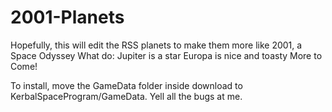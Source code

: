 # 2001-Planets
Hopefully, this will edit the RSS planets to make them more like 2001, a Space Odyssey
What do:
  Jupiter is a star
  Europa is nice and toasty
  More to Come!

To install, move the GameData folder inside download to KerbalSpaceProgram/GameData.
Yell all the bugs at me.
